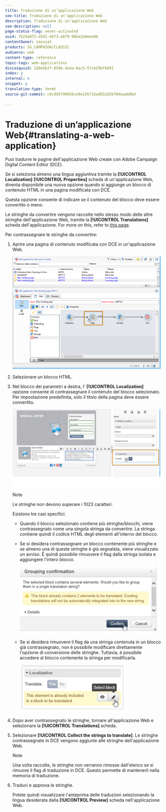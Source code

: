 ```yaml
---
title: Traduzione di un’applicazione Web
seo-title: Traduzione di un’applicazione Web
description: Traduzione di un’applicazione Web
seo-description: null
page-status-flag: never-activated
uuid: 7b24a872-d3d1-4473-a6f9-96ba2a0eee8b
contentOwner: sauviat
products: SG_CAMPAIGN/CLASSIC
audience: web
content-type: reference
topic-tags: web-applications
discoiquuid: 328e5b2f-8596-4eda-8ac5-57cb29bfb691
index: y
internal: n
snippet: y
translation-type: tm+mt
source-git-commit: c9c9d5f96856ce9e19571bad032d2bf04eaa60bd

---
```



# Traduzione di un’applicazione Web{#translating-a-web-application}

Puoi tradurre le pagine dell&#39;applicazione Web create con Adobe Campaign Digital Content Editor (DCE).

Se si seleziona almeno una lingua aggiuntiva tramite la **[!UICONTROL Localization]** **[!UICONTROL Properties]** scheda di un&#39;applicazione Web, diventa disponibile una nuova opzione quando si aggiunge un blocco di contenuto HTML in una pagina modificata con DCE.

Questa opzione consente di indicare se il contenuto del blocco deve essere convertito o meno.

Le stringhe da convertire vengono raccolte nello stesso modo delle altre stringhe dell&#39;applicazione Web, tramite la **[!UICONTROL Translations]** scheda dell&#39;applicazione. For more on this, refer to [this page](../../web/using/translating-a-web-form.md).

Per contrassegnare le stringhe da convertire:

1. Aprire una pagina di contenuto modificata con DCE in un&#39;applicazione Web.

   ![](assets/dce_translation_3.png)

1. Selezionare un blocco HTML.
1. Nel blocco dei parametri a destra, l&#39; **[!UICONTROL Localization]** opzione consente di contrassegnare il contenuto del blocco selezionato. Per impostazione predefinita, solo il titolo della pagina deve essere convertito.

   ![](assets/dce_translation_1.png)

   >[!NOTE]
   >
   >Le stringhe non devono superare i 1023 caratteri.

   Esistono tre casi specifici:

   * Quando il blocco selezionato contiene più stringhe/blocchi, viene contrassegnato come una singola stringa da convertire. La stringa contiene quindi il codice HTML degli elementi all&#39;interno del blocco.
   * Se si desidera contrassegnare un blocco contenente più stringhe e se almeno una di queste stringhe è già segnalata, viene visualizzato un avviso. È quindi possibile rimuovere il flag dalla stringa isolata e aggiungere l&#39;intero blocco.

      ![](assets/dce_translation_4.png)

   * Se si desidera rimuovere il flag da una stringa contenuta in un blocco già contrassegnato, non è possibile modificare direttamente l&#39;opzione di conversione delle stringhe. Tuttavia, è possibile accedere al blocco contenente la stringa per modificarla.

      ![](assets/dce_translation_2.png)

1. Dopo aver contrassegnato le stringhe, tornare all&#39;applicazione Web e selezionare la **[!UICONTROL Translations]** scheda.
1. Selezionare **[!UICONTROL Collect the strings to translate]**. Le stringhe contrassegnate in DCE vengono aggiunte alle stringhe dell&#39;applicazione Web.

   >[!NOTE]
   >
   >Una volta raccolte, le stringhe non verranno rimosse dall&#39;elenco se si rimuove il flag di traduzione in DCE. Questo permette di mantenerli nella memoria di traduzione.

1. Traduci e approva le stringhe.

   Potete quindi visualizzare l&#39;anteprima delle traduzioni selezionando la lingua desiderata dalla **[!UICONTROL Preview]** scheda nell&#39;applicazione Web.

